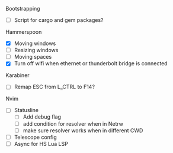 Bootstrapping
* [ ] Script for cargo and gem packages?

Hammerspoon
* [x] Moving windows
* [ ] Resizing windows
* [ ] Moving spaces
* [x] Turn off wifi when ethernet or thunderbolt bridge is connected

Karabiner
* [ ] Remap ESC from L_CTRL to F14?

Nvim
* [ ] Statusline
  * [ ] Add debug flag
  * [ ] add condition for resolver when in Netrw
  * [ ] make sure resolver works when in different CWD
* [ ] Telescope config
* [ ] Async for HS Lua LSP
